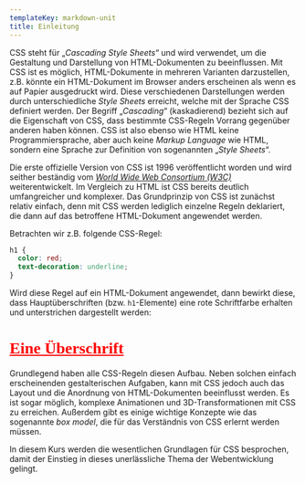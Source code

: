 ```yaml
---
templateKey: markdown-unit
title: Einleitung
---
```


CSS steht für „_Cascading Style Sheets_“ und wird verwendet, um die Gestaltung und
Darstellung von HTML-Dokumenten zu beeinflussen. Mit CSS ist es möglich, HTML-Dokumente
in mehreren Varianten darzustellen, z.B. könnte ein HTML-Dokument im Browser anders erscheinen
als wenn es auf Papier ausgedruckt wird. Diese verschiedenen Darstellungen
werden durch unterschiedliche _Style Sheets_ erreicht, welche mit der Sprache CSS definiert
werden. Der Begriff „_Cascading_“ (kaskadierend) bezieht sich auf die Eigenschaft von CSS, dass
bestimmte CSS-Regeln Vorrang gegenüber anderen haben können. CSS ist also ebenso wie HTML keine
Programmiersprache, aber auch keine _Markup Language_ wie HTML, sondern eine Sprache zur
Definition von sogenannten „_Style Sheets_“.

Die erste offizielle Version von CSS ist 1996 veröffentlicht worden und wird seither beständig vom
_[World Wide Web Consortium (W3C)](https://w3.org)_ weiterentwickelt. Im Vergleich zu HTML ist
CSS bereits deutlich umfangreicher und komplexer. Das Grundprinzip von CSS ist zunächst relativ
einfach, denn mit CSS werden lediglich einzelne Regeln deklariert, die dann auf das betroffene
HTML-Dokument angewendet werden.

Betrachten wir z.B. folgende CSS-Regel:

```css
h1 {
  color: red;
  text-decoration: underline;
}
```

Wird diese Regel auf ein HTML-Dokument angewendet, dann bewirkt diese, dass Hauptüberschriften
(bzw. `h1`-Elemente) eine rote Schriftfarbe erhalten und unterstrichen dargestellt werden:

<h1 style="font-family: serif; color: red; text-decoration: underline;">Eine Überschrift</h1>

Grundlegend haben alle CSS-Regeln diesen Aufbau. Neben solchen einfach erscheinenden
gestalterischen Aufgaben, kann mit CSS jedoch auch das Layout und die Anordnung von
HTML-Dokumenten beeinflusst werden. Es ist sogar möglich, komplexe Animationen und
3D-Transformationen mit CSS zu erreichen. Außerdem gibt es einige wichtige Konzepte
wie das sogenannte _box model_, die für das Verständnis von CSS erlernt werden müssen.

In diesem Kurs werden die wesentlichen Grundlagen für CSS besprochen, damit der Einstieg in
dieses unerlässliche Thema der Webentwicklung gelingt.
